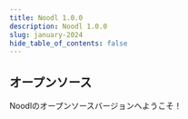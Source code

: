 ```yaml
---
title: Noodl 1.0.0
description: Noodl 1.0.0
slug: january-2024
hide_table_of_contents: false
---
```


<section>

# オープンソース

Noodlのオープンソースバージョンへようこそ！

</section>